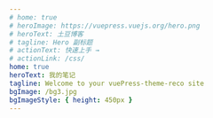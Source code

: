 ```yaml
---
# home: true
# heroImage: https://vuepress.vuejs.org/hero.png
# heroText: 土豆博客
# tagline: Hero 副标题
# actionText: 快速上手 →
# actionLink: /css/
home: true
heroText: 我的笔记
tagline: Welcome to your vuePress-theme-reco site
bgImage: /bg3.jpg
bgImageStyle: { height: 450px }
---
```

